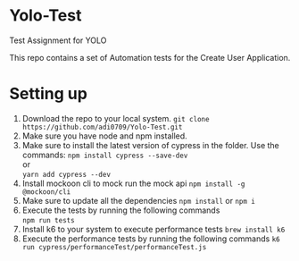 # Yolo-Test

Test Assignment for YOLO

This repo contains a set of Automation tests for the Create User Application.

# Setting up

1.  Download the repo to your local system.
    `git clone https://github.com/adi0709/Yolo-Test.git`
2.  Make sure you have node and npm installed.
3.  Make sure to install the latest version of cypress in the folder.
    Use the commands:
    `npm install cypress --save-dev`  
    or  
    `yarn add cypress --dev`
4.  Install mockoon cli to mock run the mock api
    `npm install -g @mockoon/cli`
5.  Make sure to update all the dependencies
    `npm install`
    or
    `npm i`
6.  Execute the tests by running the following commands  
    `npm run tests`
7.  Install k6 to your system to execute performance tests
    `brew install k6`
8.  Execute the performance tests by running the following commands
    `k6 run cypress/performanceTest/performanceTest.js`
